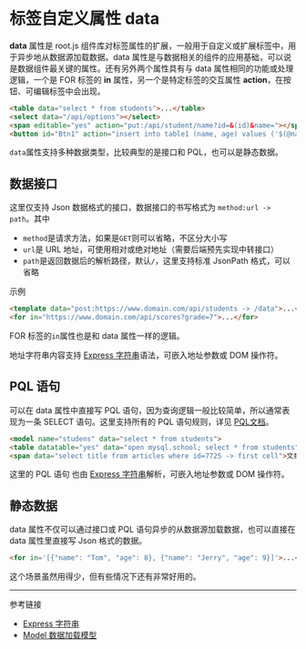# 标签自定义属性 data

**data** 属性是 root.js 组件库对标签属性的扩展，一般用于自定义或扩展标签中，用于异步地从数据源加载数据。data 属性是与数据相关的组件的应用基础，可以说是数据组件最关键的属性。还有另外两个属性具有与 data 属性相同的功能或处理逻辑，一个是 FOR 标签的 **in** 属性，另一个是特定标签的交互属性 **action**，在按钮、可编辑标签中会出现。

```html
<table data="select * from students">...</table>
<select data="/api/options"></select>
<span editable="yes" action="put:/api/student/name?id=&(id)&name="></span>
<button id="Btn1" action="insert into table1 (name, age) values ('$(@name)', $(#age))">
```

`data`属性支持多种数据类型，比较典型的是接口和 PQL，也可以是静态数据。

## 数据接口

这里仅支持 Json 数据格式的接口，数据接口的书写格式为 `method:url -> path`。其中

* `method`是请求方法，如果是`GET`则可以省略，不区分大小写
* `url`是 URL 地址，可使用相对或绝对地址（需要后端预先实现中转接口）
* `path`是返回数据后的解析路径，默认`/`，这里支持标准 JsonPath 格式，可以省略

示例
```html
<template data="post:https://www.domain.com/api/students -> /data">...</template>
<for in="https://www.domain.com/api/scores?grade=7">...</for>
```

FOR 标签的`in`属性也是和 data 属性一样的逻辑。

地址字符串内容支持 [Express 字符串](/root.js/express.md)语法，可嵌入地址参数或 DOM 操作符。

## PQL 语句

可以在 data 属性中直接写 PQL 语句，因为查询逻辑一般比较简单，所以通常表现为一条 SELECT 语句。这里支持所有的 PQL 语句规则，详见 [PQL文档](/pql/overview)。

```html
<model name="studens" data="select * from students">
<table datatable="yes" data="open mysql.school; select * from students">
<span data="select title from articles where id=7725 -> first cell">文章标题：@:[title]</span>
```

这里的 PQL 语句 也由 [Express 字符串](/root.js/express.md)解析，可嵌入地址参数或 DOM 操作符。

## 静态数据

data 属性不仅可以通过接口或 PQL 语句异步的从数据源加载数据，也可以直接在 data 属性里直接写 Json 格式的数据。

```html
<for in='[{"name": "Tom", "age": 8}, {"name": "Jerry", "age": 9}]'>...</for>
```

这个场景虽然用得少，但有些情况下还有非常好用的。


---
参考链接

* [Express 字符串](/root.js/express.md)
* [Model 数据加载模型](/root.js/model.md)